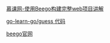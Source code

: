 [慕课网-使用Beego构建完整web项目讲解](https://lnsyyj.github.io/2018/10/28/%E6%85%95%E8%AF%BE%E7%BD%91-%E4%BD%BF%E7%94%A8Beego%E6%9E%84%E5%BB%BA%E5%AE%8C%E6%95%B4web%E9%A1%B9%E7%9B%AE/)

[go-learn-go/guess 代码](https://github.com/go-learn-go/guess)

[beego官网](https://beego.me/docs/intro/)

